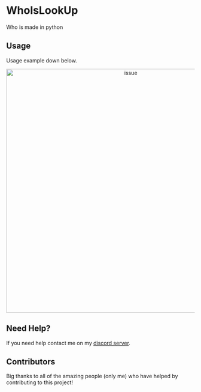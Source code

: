 # WhoIsLookUp
Who is made in python 

## Usage

Usage example down below.

<p align="center">
  <img alt="issue" src="https://github.com/Josakko/WhoIs/screenshot.png/" width="650px">
</p>

## Need Help?

If you need help contact me on my [discord server](https://discord.gg/xgET5epJE6).

## Contributors

Big thanks to all of the amazing people (only me) who have helped by contributing to this project!
